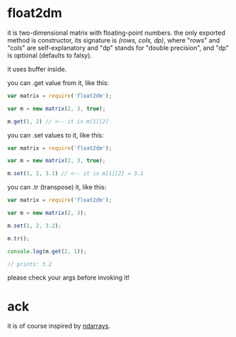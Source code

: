float2dm
=============
it is two-dimensional matrix with floating-point numbers. the only exported method is constructor, its signature is _(rows, cols, dp)_, where "rows" and "cols" are self-explanatory and "dp" stands for "double precision", and "dp" is optional (defaults to falsy).

it uses buffer inside.

you can .get value from it, like this:
```javascript
var matrix = require('float2dm');

var m = new matrix(2, 3, true);

m.get(1, 2) // <-- it is m[1][2]
```

you can .set values to it, like this:
```javascript
var matrix = require('float2dm');

var m = new matrix(2, 3, true);

m.set(1, 2, 3.1) // <-- it is m[1][2] = 3.1
```

you can .tr (transpose) it, like this:

```javascript
var matrix = require('float2dm');

var m = new matrix(2, 3);

m.set(1, 2, 3.2);

m.tr();

console.log(m.get(2, 1));

// prints: 3.2
```
please check your args before invoking it!


ack
========
it is of course inspired by [ndarrays](https://github.com/mikolalysenko/ndarray/).

